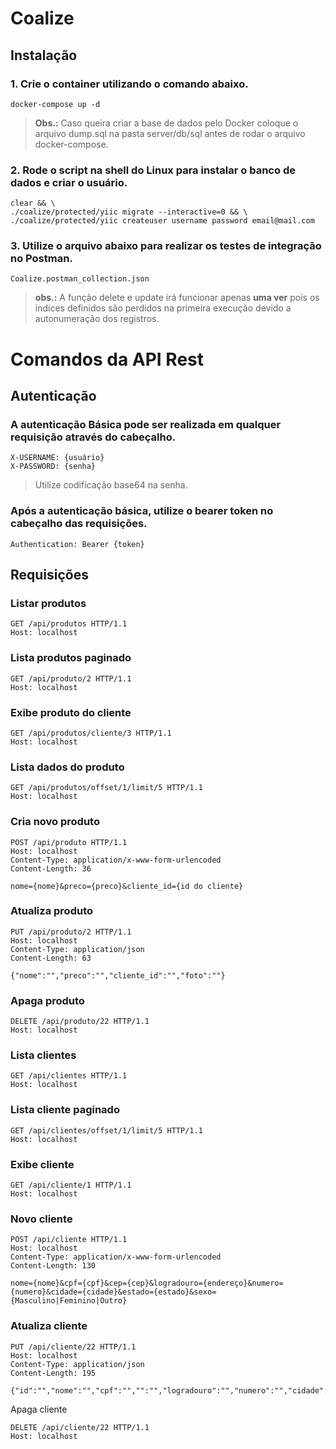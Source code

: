 # Coalize

## Instalação

### 1. Crie o container utilizando o comando abaixo.

	docker-compose up -d

> **Obs.:** Caso queira criar a base de dados pelo Docker coloque o arquivo dump.sql na pasta server/db/sql antes de rodar o arquivo docker-compose.

### 2. Rode o script na shell do Linux para instalar o banco de dados e criar o usuário.

	clear && \
	./coalize/protected/yiic migrate --interactive=0 && \
	./coalize/protected/yiic createuser username password email@mail.com
	
### 3. Utilize o arquivo abaixo para realizar os testes de integração no Postman.
	
	Coalize.postman_collection.json
	
>**obs.:** A função delete e update irá funcionar apenas **uma ver** pois os indices definidos são perdidos na primeira execução devido a autonumeração dos registros.

# Comandos da API Rest

## Autenticação

### A autenticação Básica pode ser realizada em qualquer requisição através do cabeçalho.

	X-USERNAME: {usuário}
	X-PASSWORD: {senha}

> Utilize codificação base64 na senha.
 
### Após a autenticação básica, utilize o bearer token no cabeçalho das requisições.

	Authentication: Bearer {token}

## Requisições

### Listar produtos

	GET /api/produtos HTTP/1.1
	Host: localhost

### Lista produtos paginado

	GET /api/produto/2 HTTP/1.1
	Host: localhost

### Exibe produto do cliente

	GET /api/produtos/cliente/3 HTTP/1.1
	Host: localhost

### Lista dados do produto

	GET /api/produtos/offset/1/limit/5 HTTP/1.1
	Host: localhost

### Cria novo produto

	POST /api/produto HTTP/1.1
	Host: localhost
	Content-Type: application/x-www-form-urlencoded
	Content-Length: 36
	
	nome={nome}&preco={preco}&cliente_id={id do cliente}

### Atualiza produto

	PUT /api/produto/2 HTTP/1.1
	Host: localhost
	Content-Type: application/json
	Content-Length: 63
	
	{"nome":"","preco":"","cliente_id":"","foto":""}

### Apaga produto

	DELETE /api/produto/22 HTTP/1.1
	Host: localhost

### Lista clientes

	GET /api/clientes HTTP/1.1
	Host: localhost

### Lista cliente paginado

	GET /api/clientes/offset/1/limit/5 HTTP/1.1
	Host: localhost

### Exibe cliente

	GET /api/cliente/1 HTTP/1.1
	Host: localhost


### Novo cliente

	POST /api/cliente HTTP/1.1
	Host: localhost
	Content-Type: application/x-www-form-urlencoded
	Content-Length: 130
	
	nome={nome}&cpf={cpf}&cep={cep}&logradouro={endereço}&numero={numero}&cidade={cidade}&estado={estado}&sexo={Masculino|Feminino|Outro}

### Atualiza cliente

	PUT /api/cliente/22 HTTP/1.1
	Host: localhost
	Content-Type: application/json
	Content-Length: 195
	
	{"id":"","nome":"","cpf":"","":"","logradouro":"","numero":"","cidade":"","estado":"","complemento":"","foto":"","sexo":""}

Apaga cliente

	DELETE /api/cliente/22 HTTP/1.1
	Host: localhost

